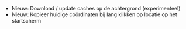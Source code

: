 - Nieuw: Download / update caches op de achtergrond (experimenteel)
- Nieuw: Kopieer huidige coördinaten bij lang klikken op locatie op het startscherm

